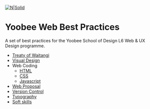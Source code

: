 [![N|Solid](../images/yoobee-logo-300w.png)](http://yoobee.ac.nz)

# Yoobee Web Best Practices
A set of best practices for the Yoobee School of Design L6 Web &amp; UX Design programme.

* [Treaty of Waitangi](best-practices/treaty-of-waitangi.md)
* [Visual Design](best-practices/visual-design.md)
* Web Coding
  - [HTML](best-practices/html.md)
  - [CSS](best-practices/css.md)
  - [Javascript](best-practices/javascript.md)
* [Web Proposal](best-practices/web-proposal.md)
* [Version Control](best-practices/version-control.md)
* [Typography](best-practices/typography.md)
* [Soft skills](best-practices/soft-skills.md)


